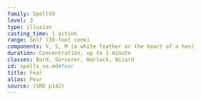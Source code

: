 ```yaml
---
family: SpellVO
level: 3
type: illusion
casting_time: 1 action
range: Self (30-foot cone)
components: V, S, M (a white feather or the heart of a hen)
duration: Concentration, up to 1 minute
classes: Bard, Sorcerer, Warlock, Wizard
id: spells_vo.md#fear
title: Fear
alias: Peur
source: (SRD p142)
---
```


